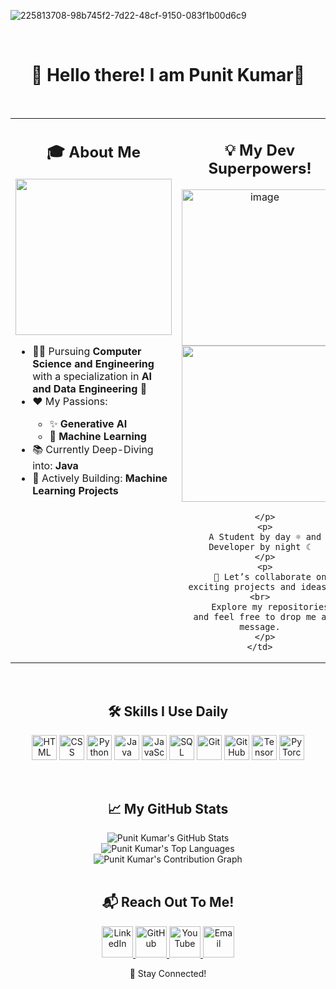 ![225813708-98b745f2-7d22-48cf-9150-083f1b00d6c9](https://github.com/user-attachments/assets/7383331d-d120-4da8-be22-5a8630639b4e)


<br>

<div align="center">
  <h1>👋 Hello there! I am Punit Kumar🌟</h1>
</div>

<br>

<table width="100%">
  <tr>
    <td width="50%" valign="top">
      <h2 align="center">🎓 About Me</h2>
      <img src="https://github.com/user-attachments/assets/48f24198-8cf4-4171-8572-e7ca3c3cb511" width="250">
      <ul>
        <li>👨‍🎓 Pursuing <b>Computer Science and Engineering</b> with a specialization in <b>AI and Data Engineering</b> 👑</li>
        <li>❤️ My Passions:</li>
          <ul>
            <li>✨ <b>Generative AI</b></li>
            <li>🧠 <b>Machine Learning</b></li>
          </ul>
        <li>📚 Currently Deep-Diving into: <b>Java</b></li>
        <li>🔨 Actively Building: <b>Machine Learning Projects</b></li>
      </ul>
    </td>
    <td width="50%" valign="top" align="center">
      <h2 align="center">💡 My Dev Superpowers!</h2>
      <p>
        <img width="250" height="250" alt="image" src="https://github.com/user-attachments/assets/1f21c468-c6a6-4531-b98a-cb4efa9cc507" />
        <img width = "250" src="https://github.com/user-attachments/assets/622bd287-7d91-4777-9e62-ca00733e7568">

      </p>
      <p>
        A Student by day ☼ and a Developer by night ☾
      </p>
      <p>
        🌟 Let’s collaborate on exciting projects and ideas! <br>
        Explore my repositories and feel free to drop me a message.
      </p>
    </td>
  </tr>
</table>

<br>

<div align="center">
  <h2>🛠️ Skills I Use Daily</h2>
  <p>
    <img src="https://cdn.jsdelivr.net/gh/devicons/devicon/icons/html5/html5-original.svg" alt="HTML" width="40" height="40"/>
    <img src="https://cdn.jsdelivr.net/gh/devicons/devicon/icons/css3/css3-original.svg" alt="CSS" width="40" height="40"/>
    <img src="https://cdn.jsdelivr.net/gh/devicons/devicon/icons/python/python-original.svg" alt="Python" width="40" height="40"/>
    <img src="https://cdn.jsdelivr.net/gh/devicons/devicon/icons/java/java-original.svg" alt="Java" width="40" height="40"/>
    <img src="https://cdn.jsdelivr.net/gh/devicons/devicon/icons/javascript/javascript-original.svg" alt="JavaScript" width="40" height="40"/>
    <img src="https://cdn.jsdelivr.net/gh/devicons/devicon/icons/mysql/mysql-original.svg" alt="SQL" width="40" height="40"/>
    <img src="https://cdn.jsdelivr.net/gh/devicons/devicon/icons/git/git-original.svg" alt="Git" width="40" height="40"/>
    <img src="https://cdn.jsdelivr.net/gh/devicons/devicon/icons/github/github-original.svg" alt="GitHub" width="40" height="40"/>
    <img src="https://cdn.jsdelivr.net/gh/devicons/devicon/icons/tensorflow/tensorflow-original.svg" alt="TensorFlow" width="40" height="40"/>
    <img src="https://cdn.jsdelivr.net/gh/devicons/devicon/icons/pytorch/pytorch-original.svg" alt="PyTorch" width="40" height="40"/>
  </p>
</div>

<br>

<div align="center">
  <h2>📈 My GitHub Stats</h2>
  <img src="https://github-readme-stats.vercel.app/api?username=punitkumar4871&show_icons=true&theme=dark&include_all_commits=true&count_private=true&hide_title=true&hide_border=true" alt="Punit Kumar's GitHub Stats"/>
  <br>
  <img src="https://github-readme-stats.vercel.app/api/top-langs/?username=punitkumar4871&layout=compact&theme=dark&hide_title=true&hide_border=true" alt="Punit Kumar's Top Languages"/>
  <br>
  <img src="https://raw.githubusercontent.com/punitkumar4871/punitkumar4871/output/github-contribution-grid-snake-dark.svg" alt="Punit Kumar's Contribution Graph"/>
</div>

<br>

<div align="center">
  <h2>📬 Reach Out To Me!</h2>
  <p>
    <a href="https://linkedin.com/in/punitkumar4871" target="_blank">
      <img src="assets/social_linkedin.png" alt="LinkedIn" width="50"/>
    </a>
    <a href="https://github.com/punitkumar4871" target="_blank">
      <img src="assets/social_github.png" alt="GitHub" width="50"/>
    </a>
    <a href="https://www.youtube.com/your_youtube_channel" target="_blank">
      <img src="assets/social_youtube.png" alt="YouTube" width="50"/>
    </a>
    <a href="mailto:your_email@example.com">
      <img src="assets/social_email.png" alt="Email" width="50"/>
    </a>
  </p>
</div>

<div align="center">
  🚀 Stay Connected!
</div>
